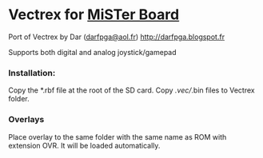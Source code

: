 # Vectrex for [MiSTer Board](https://github.com/MiSTer-devel/Main_MiSTer/wiki)

Port of Vectrex by Dar (darfpga@aol.fr) http://darfpga.blogspot.fr

Supports both digital and analog joystick/gamepad

### Installation:
Copy the *.rbf file at the root of the SD card. Copy *.vec/*.bin files to Vectrex folder.

### Overlays
Place overlay to the same folder with the same name as ROM with extension OVR. It will be loaded automatically.